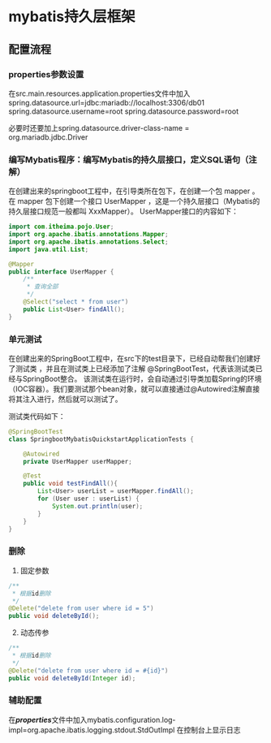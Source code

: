 # mybatis持久层框架

## 配置流程

### properties参数设置

在src.main.resources.application.properties文件中加入
spring.datasource.url=jdbc:mariadb://localhost:3306/db01
spring.datasource.username=root
spring.datasource.password=root

必要时还要加上spring.datasource.driver-class-name = org.mariadb.jdbc.Driver

### 编写Mybatis程序：编写Mybatis的持久层接口，定义SQL语句（注解）
在创建出来的springboot工程中，在引导类所在包下，在创建一个包 mapper 。在 mapper 包下创建一个接口 UserMapper ，这是一个持久层接口（Mybatis的持久层接口规范一般都叫 XxxMapper）。
UserMapper接口的内容如下：

```java
import com.itheima.pojo.User;
import org.apache.ibatis.annotations.Mapper;
import org.apache.ibatis.annotations.Select;
import java.util.List;

@Mapper
public interface UserMapper {
    /**
     * 查询全部
     */
    @Select("select * from user")
    public List<User> findAll();
}
```

### 单元测试

在创建出来的SpringBoot工程中，在src下的test目录下，已经自动帮我们创建好了测试类 ，并且在测试类上已经添加了注解 @SpringBootTest，代表该测试类已经与SpringBoot整合。
该测试类在运行时，会自动通过引导类加载Spring的环境（IOC容器）。我们要测试那个bean对象，就可以直接通过@Autowired注解直接将其注入进行，然后就可以测试了。

测试类代码如下：

```java
@SpringBootTest
class SpringbootMybatisQuickstartApplicationTests {

    @Autowired
    private UserMapper userMapper;

    @Test
    public void testFindAll(){
        List<User> userList = userMapper.findAll();
        for (User user : userList) {
            System.out.println(user);
        }
    }
}
```

### 删除
1. 固定参数
```java
/**
 * 根据id删除
 */
@Delete("delete from user where id = 5")
public void deleteById();
```

2. 动态传参
```java
/**
 * 根据id删除
 */
@Delete("delete from user where id = #{id}")
public void deleteById(Integer id);
```

### 辅助配置

在***properties***文件中加入mybatis.configuration.log-impl=org.apache.ibatis.logging.stdout.StdOutImpl
在控制台上显示日志

